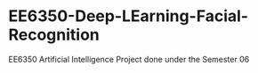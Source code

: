 # EE6350-Deep-LEarning-Facial-Recognition
EE6350 Artificial Intelligence Project done under the Semester 06
